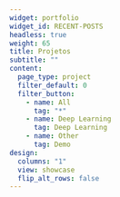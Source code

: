 ```yaml
---
widget: portfolio
widget_id: RECENT-POSTS
headless: true
weight: 65
title: Projetos
subtitle: ""
content:
  page_type: project
  filter_default: 0
  filter_button:
    - name: All
      tag: "*"
    - name: Deep Learning
      tag: Deep Learning
    - name: Other
      tag: Demo
design:
  columns: "1"
  view: showcase
  flip_alt_rows: false
---
```

